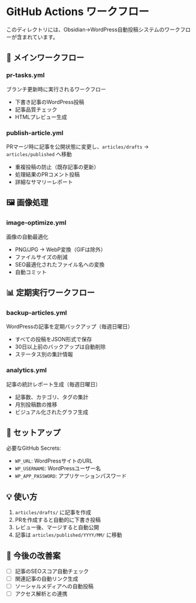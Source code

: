 # GitHub Actions ワークフロー

このディレクトリには、Obsidian→WordPress自動投稿システムのワークフローが含まれています。

## 📝 メインワークフロー

### pr-tasks.yml
ブランチ更新時に実行されるワークフロー

- 下書き記事のWordPress投稿
- 記事品質チェック
- HTMLプレビュー生成

### publish-article.yml
PRマージ時に記事を公開状態に変更し、`articles/drafts` → `articles/published` へ移動

- 重複投稿の防止（既存記事の更新）
- 処理結果のPRコメント投稿
- 詳細なサマリーレポート

## 🖼️ 画像処理

### image-optimize.yml
画像の自動最適化

- PNG/JPG → WebP変換（GIFは除外）
- ファイルサイズの削減
- SEO最適化されたファイル名への変換
- 自動コミット

## 📊 定期実行ワークフロー

### backup-articles.yml
WordPressの記事を定期バックアップ（毎週日曜日）

- すべての投稿をJSON形式で保存
- 30日以上前のバックアップは自動削除
- ステータス別の集計情報

### analytics.yml
記事の統計レポート生成（毎週日曜日）

- 記事数、カテゴリ、タグの集計
- 月別投稿数の推移
- ビジュアル化されたグラフ生成

## 🔧 セットアップ

必要なGitHub Secrets:
- `WP_URL`: WordPressサイトのURL
- `WP_USERNAME`: WordPressユーザー名
- `WP_APP_PASSWORD`: アプリケーションパスワード

## 💡 使い方

1. `articles/drafts/` に記事を作成
2. PRを作成すると自動的に下書き投稿
3. レビュー後、マージすると自動公開
4. 記事は `articles/published/YYYY/MM/` に移動

## 🚀 今後の改善案

- [ ] 記事のSEOスコア自動チェック
- [ ] 関連記事の自動リンク生成
- [ ] ソーシャルメディアへの自動投稿
- [ ] アクセス解析との連携